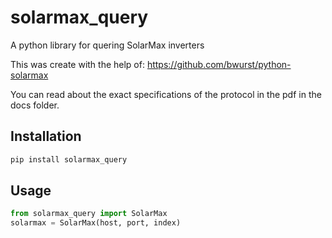 # solarmax_query
A python library for quering SolarMax inverters

This was create with the help of: https://github.com/bwurst/python-solarmax

You can read about the exact specifications of the protocol in the pdf in the docs folder.

## Installation
```python
pip install solarmax_query
```

## Usage
```python
from solarmax_query import SolarMax
solarmax = SolarMax(host, port, index)
```